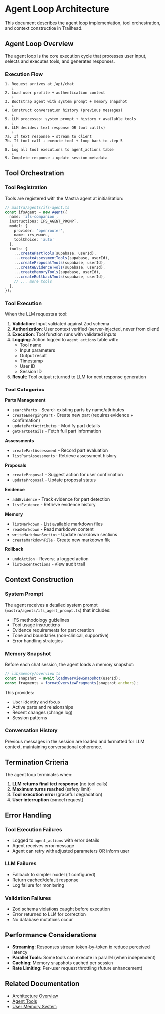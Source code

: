 # Agent Loop Architecture

This document describes the agent loop implementation, tool orchestration, and context construction in Trailhead.

## Agent Loop Overview

The agent loop is the core execution cycle that processes user input, selects and executes tools, and generates responses.

### Execution Flow

```
1. Request arrives at /api/chat
   ↓
2. Load user profile + authentication context
   ↓
3. Bootstrap agent with system prompt + memory snapshot
   ↓
4. Construct conversation history (previous messages)
   ↓
5. LLM processes: system prompt + history + available tools
   ↓
6. LLM decides: text response OR tool call(s)
   ↓
7a. If text response → stream to client
7b. If tool call → execute tool + loop back to step 5
   ↓
8. Log all tool executions to agent_actions table
   ↓
9. Complete response → update session metadata
```

## Tool Orchestration

### Tool Registration

Tools are registered with the Mastra agent at initialization:

```typescript
// mastra/agents/ifs-agent.ts
const ifsAgent = new Agent({
  name: 'ifs-companion',
  instructions: IFS_AGENT_PROMPT,
  model: {
    provider: 'openrouter',
    name: IFS_MODEL,
    toolChoice: 'auto',
  },
  tools: {
    ...createPartTools(supabase, userId),
    ...createAssessmentTools(supabase, userId),
    ...createProposalTools(supabase, userId),
    ...createEvidenceTools(supabase, userId),
    ...createMemoryTools(supabase, userId),
    ...createRollbackTools(supabase, userId),
    // ... more tools
  },
});
```

### Tool Execution

When the LLM requests a tool:

1. **Validation**: Input validated against Zod schema
2. **Authorization**: User context verified (server-injected, never from client)
3. **Execution**: Tool function runs with validated inputs
4. **Logging**: Action logged to `agent_actions` table with:
   - Tool name
   - Input parameters
   - Output result
   - Timestamp
   - User ID
   - Session ID
5. **Result**: Tool output returned to LLM for next response generation

### Tool Categories

**Parts Management**
- `searchParts` - Search existing parts by name/attributes
- `createEmergingPart` - Create new part (requires evidence + confirmation)
- `updatePartAttributes` - Modify part details
- `getPartDetails` - Fetch full part information

**Assessments**
- `createPartAssessment` - Record part evaluation
- `listPartAssessments` - Retrieve assessment history

**Proposals**
- `createProposal` - Suggest action for user confirmation
- `updateProposal` - Update proposal status

**Evidence**
- `addEvidence` - Track evidence for part detection
- `listEvidence` - Retrieve evidence history

**Memory**
- `listMarkdown` - List available markdown files
- `readMarkdown` - Read markdown content
- `writeMarkdownSection` - Update markdown sections
- `createMarkdownFile` - Create new markdown file

**Rollback**
- `undoAction` - Reverse a logged action
- `listRecentActions` - View audit trail

## Context Construction

### System Prompt

The agent receives a detailed system prompt (`mastra/agents/ifs_agent_prompt.ts`) that includes:

- IFS methodology guidelines
- Tool usage instructions
- Evidence requirements for part creation
- Tone and boundaries (non-clinical, supportive)
- Error handling strategies

### Memory Snapshot

Before each chat session, the agent loads a memory snapshot:

```typescript
// lib/memory/overview.ts
const snapshot = await loadOverviewSnapshot(userId);
const fragments = formatOverviewFragments(snapshot.anchors);
```

This provides:
- User identity and focus
- Active parts and relationships
- Recent changes (change log)
- Session patterns

### Conversation History

Previous messages in the session are loaded and formatted for LLM context, maintaining conversational coherence.

## Termination Criteria

The agent loop terminates when:

1. **LLM returns final text response** (no tool calls)
2. **Maximum turns reached** (safety limit)
3. **Tool execution error** (graceful degradation)
4. **User interruption** (cancel request)

## Error Handling

### Tool Execution Failures

- Logged to `agent_actions` with error details
- Agent receives error message
- Agent can retry with adjusted parameters OR inform user

### LLM Failures

- Fallback to simpler model (if configured)
- Return cached/default response
- Log failure for monitoring

### Validation Failures

- Zod schema violations caught before execution
- Error returned to LLM for correction
- No database mutations occur

## Performance Considerations

- **Streaming**: Responses stream token-by-token to reduce perceived latency
- **Parallel Tools**: Some tools can execute in parallel (when independent)
- **Caching**: Memory snapshots cached per session
- **Rate Limiting**: Per-user request throttling (future enhancement)

## Related Documentation

- [Architecture Overview](./overview.md)
- [Agent Tools](../../docs/features/agent-tools.md)
- [User Memory System](../../docs/user-memory.md)
